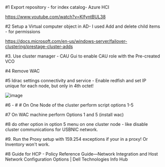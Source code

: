 #1 Export repository - for index catalog- Azure HCI

 https://www.youtube.com/watch?v=KIfyntBUL38


#2 Setup a Virtual computer object in  AD- I used Add and delete child items - for permissions 

https://docs.microsoft.com/en-us/windows-server/failover-clustering/prestage-cluster-adds

#3. Use cluster manager - CAU Gui to enable CAU role with the Pre-created VCO

#4 Remove WAC 

#5  Idrac settings connectivity and service - Enable redfish and set IP unique for each node, but only in 4th octet!

![image](https://user-images.githubusercontent.com/79279019/171454618-45a73743-6c74-4fb9-ab52-193ecbe37f5b.png)


#6 - # # On One Node of the cluster perform script options  1-5

#7 On WAC machine perform  Options 1 and 5 (install wac)

#8  do other option in option 5 menu on one cluster node  - like disable cluster communications for USBNIC network. 

#9. Run the Proxy setup with 159.254 exceptions if your in a proxy! Or Inventory won't work. 

#8 Guide for HCP - Policy Reference Guide—Network Integration and Host Network Configuration Options | Dell Technologies Info Hub



 
